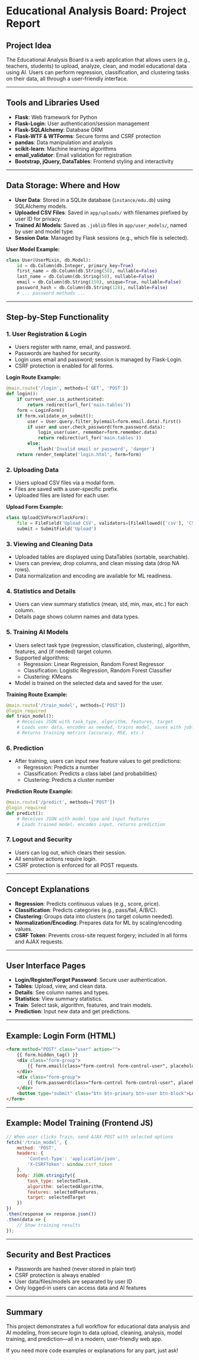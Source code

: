 # Educational Analysis Board: Project Report

## Project Idea

The Educational Analysis Board is a web application that allows users (e.g., teachers, students) to upload, analyze, clean, and model educational data using AI. Users can perform regression, classification, and clustering tasks on their data, all through a user-friendly interface.

---

## Tools and Libraries Used

- **Flask**: Web framework for Python
- **Flask-Login**: User authentication/session management
- **Flask-SQLAlchemy**: Database ORM
- **Flask-WTF & WTForms**: Secure forms and CSRF protection
- **pandas**: Data manipulation and analysis
- **scikit-learn**: Machine learning algorithms
- **email_validator**: Email validation for registration
- **Bootstrap, jQuery, DataTables**: Frontend styling and interactivity

---

## Data Storage: Where and How

- **User Data**: Stored in a SQLite database (`instance/edu.db`) using SQLAlchemy models.
- **Uploaded CSV Files**: Saved in `app/uploads/` with filenames prefixed by user ID for privacy.
- **Trained AI Models**: Saved as `.joblib` files in `app/user_models/`, named by user and model type.
- **Session Data**: Managed by Flask sessions (e.g., which file is selected).

**User Model Example:**
```python
class User(UserMixin, db.Model):
    id = db.Column(db.Integer, primary_key=True)
    first_name = db.Column(db.String(50), nullable=False)
    last_name = db.Column(db.String(50), nullable=False)
    email = db.Column(db.String(150), unique=True, nullable=False)
    password_hash = db.Column(db.String(128), nullable=False)
    # ... password methods ...
```

---

## Step-by-Step Functionality

### 1. **User Registration & Login**
- Users register with name, email, and password.
- Passwords are hashed for security.
- Login uses email and password; session is managed by Flask-Login.
- CSRF protection is enabled for all forms.

**Login Route Example:**
```python
@main.route('/login', methods=['GET', 'POST'])
def login():
    if current_user.is_authenticated:
        return redirect(url_for('main.tables'))
    form = LoginForm()
    if form.validate_on_submit():
        user = User.query.filter_by(email=form.email.data).first()
        if user and user.check_password(form.password.data):
            login_user(user, remember=form.remember.data)
            return redirect(url_for('main.tables'))
        else:
            flash('Invalid email or password', 'danger')
    return render_template('login.html', form=form)
```

### 2. **Uploading Data**
- Users upload CSV files via a modal form.
- Files are saved with a user-specific prefix.
- Uploaded files are listed for each user.

**Upload Form Example:**
```python
class UploadCSVForm(FlaskForm):
    file = FileField('Upload CSV', validators=[FileAllowed(['csv'], 'CSV files only!')])
    submit = SubmitField('Upload')
```

### 3. **Viewing and Cleaning Data**
- Uploaded tables are displayed using DataTables (sortable, searchable).
- Users can preview, drop columns, and clean missing data (drop NA rows).
- Data normalization and encoding are available for ML readiness.

### 4. **Statistics and Details**
- Users can view summary statistics (mean, std, min, max, etc.) for each column.
- Details page shows column names and data types.

### 5. **Training AI Models**
- Users select task type (regression, classification, clustering), algorithm, features, and (if needed) target column.
- Supported algorithms:
  - Regression: Linear Regression, Random Forest Regressor
  - Classification: Logistic Regression, Random Forest Classifier
  - Clustering: KMeans
- Model is trained on the selected data and saved for the user.

**Training Route Example:**
```python
@main.route('/train_model', methods=['POST'])
@login_required
def train_model():
    # Receives JSON with task_type, algorithm, features, target
    # Loads user data, encodes as needed, trains model, saves with joblib
    # Returns training metrics (accuracy, MSE, etc.)
```

### 6. **Prediction**
- After training, users can input new feature values to get predictions:
  - Regression: Predicts a number
  - Classification: Predicts a class label (and probabilities)
  - Clustering: Predicts a cluster number

**Prediction Route Example:**
```python
@main.route('/predict', methods=['POST'])
@login_required
def predict():
    # Receives JSON with model type and input features
    # Loads trained model, encodes input, returns prediction
```

### 7. **Logout and Security**
- Users can log out, which clears their session.
- All sensitive actions require login.
- CSRF protection is enforced for all POST requests.

---

## Concept Explanations

- **Regression**: Predicts continuous values (e.g., score, price).
- **Classification**: Predicts categories (e.g., pass/fail, A/B/C).
- **Clustering**: Groups data into clusters (no target column needed).
- **Normalization/Encoding**: Prepares data for ML by scaling/encoding values.
- **CSRF Token**: Prevents cross-site request forgery; included in all forms and AJAX requests.

---

## User Interface Pages

- **Login/Register/Forgot Password**: Secure user authentication.
- **Tables**: Upload, view, and clean data.
- **Details**: See column names and types.
- **Statistics**: View summary statistics.
- **Train**: Select task, algorithm, features, and train models.
- **Prediction**: Input new data and get predictions.

---

## Example: Login Form (HTML)
```html
<form method="POST" class="user" action="">
    {{ form.hidden_tag() }}
    <div class="form-group">
        {{ form.email(class="form-control form-control-user", placeholder="Enter Email...") }}
    </div>
    <div class="form-group">
        {{ form.password(class="form-control form-control-user", placeholder="Password") }}
    </div>
    <button type="submit" class="btn btn-primary btn-user btn-block">Login</button>
</form>
```

---

## Example: Model Training (Frontend JS)
```js
// When user clicks Train, send AJAX POST with selected options
fetch('/train_model', {
    method: 'POST',
    headers: {
        'Content-Type': 'application/json',
        'X-CSRFToken': window.csrf_token
    },
    body: JSON.stringify({
        task_type: selectedTask,
        algorithm: selectedAlgorithm,
        features: selectedFeatures,
        target: selectedTarget
    })
})
.then(response => response.json())
.then(data => {
    // Show training results
});
```

---

## Security and Best Practices
- Passwords are hashed (never stored in plain text)
- CSRF protection is always enabled
- User data/files/models are separated by user ID
- Only logged-in users can access data and AI features

---

## Summary
This project demonstrates a full workflow for educational data analysis and AI modeling, from secure login to data upload, cleaning, analysis, model training, and prediction—all in a modern, user-friendly web app.

If you need more code examples or explanations for any part, just ask! 